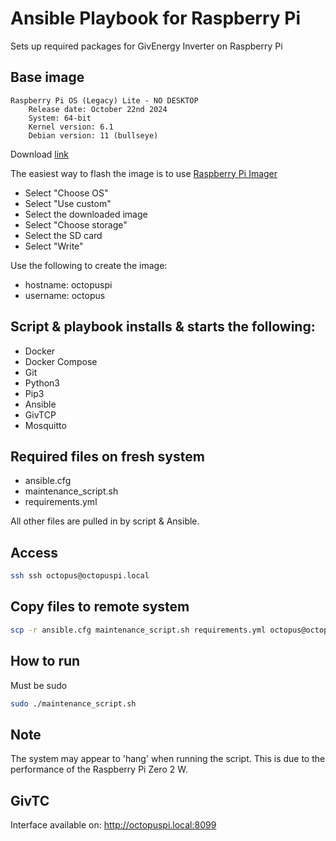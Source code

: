 # Ansible Playbook for Raspberry Pi
Sets up required packages for GivEnergy Inverter on Raspberry Pi

## Base image
```
Raspberry Pi OS (Legacy) Lite - NO DESKTOP
    Release date: October 22nd 2024
    System: 64-bit
    Kernel version: 6.1
    Debian version: 11 (bullseye)
```

Download [link](https://downloads.raspberrypi.com/raspios_oldstable_lite_arm64/images/raspios_oldstable_lite_arm64-2024-10-28/2024-10-22-raspios-bullseye-arm64-lite.img.xz)

The easiest way to flash the image is to use [Raspberry Pi Imager](https://www.raspberrypi.org/software/)
- Select "Choose OS"
- Select "Use custom"
- Select the downloaded image
- Select "Choose storage"
- Select the SD card
- Select "Write"

Use the following to create the image:
- hostname: octopuspi
- username: octopus

## Script & playbook installs & starts the following:
- Docker
- Docker Compose
- Git
- Python3
- Pip3
- Ansible
- GivTCP
- Mosquitto

## Required files on fresh system
- ansible.cfg
- maintenance_script.sh
- requirements.yml

All other files are pulled in by script & Ansible.

## Access
```bash
ssh ssh octopus@octopuspi.local
```

## Copy files to remote system
```bash
scp -r ansible.cfg maintenance_script.sh requirements.yml octopus@octopuspi.local:/home/octopus/
```

## How to run
Must be sudo
```bash
sudo ./maintenance_script.sh
```

## Note
The system may appear to 'hang' when running the script. This is due to the performance of the Raspberry Pi Zero 2 W.
## GivTC
Interface available on: http://octopuspi.local:8099